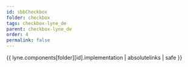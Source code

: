 ```yaml
---
id: sbbCheckbox
folder: checkbox
tags: checkbox-lyne_de
parent: checkbox-lyne_de
order: 4
permalink: false  
---
```

{{ lyne.components[folder][id].implementation | absolutelinks | safe }}



